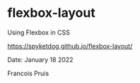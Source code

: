 # flexbox-layout
Using Flexbox in CSS

https://spyketdog.github.io/flexbox-layout/

Date: January 18 2022

Francois Pruis
